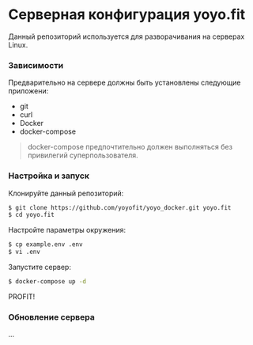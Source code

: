 # Серверная конфигурация yoyo.fit

Данный репозиторий используется для разворачивания на серверах Linux.

### Зависимости

Предварительно на сервере должны быть установлены следующие приложени:

- git
- curl
- Docker
- docker-compose

> docker-compose предпочтительно должен выполняться без привилегий суперпользователя.

### Настройка и запуск

Клонируйте данный репозиторий:

```bash
$ git clone https://github.com/yoyofit/yoyo_docker.git yoyo.fit
$ cd yoyo.fit
```

Настройте параметры окружения:

```bash
$ cp example.env .env
$ vi .env
```

Запустите сервер:

```bash
$ docker-compose up -d
```


PROFIT!


### Обновление сервера

...
